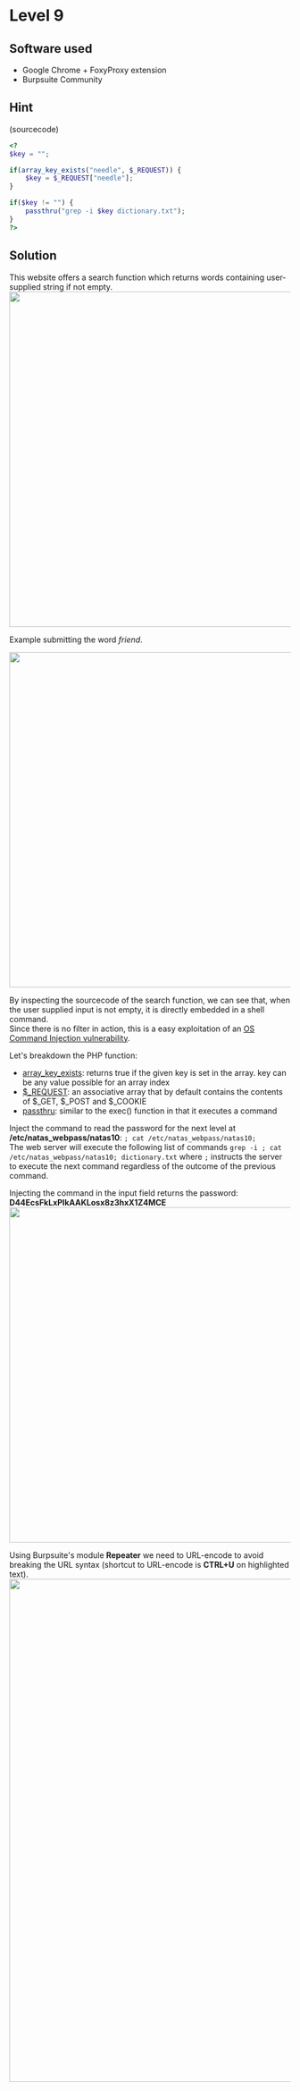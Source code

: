 # Level 9

## Software used
- Google Chrome + FoxyProxy extension
- Burpsuite Community

## Hint
(sourcecode)
```php
<?
$key = "";

if(array_key_exists("needle", $_REQUEST)) {
    $key = $_REQUEST["needle"];
}

if($key != "") {
    passthru("grep -i $key dictionary.txt");
}
?>
```

## Solution

This website offers a search function which returns words containing user-supplied string if not empty. 
<img src="https://user-images.githubusercontent.com/110602224/235471474-02c833d7-2a05-4ae9-a7a5-8098689f1336.png" width=600 height=auto>

Example submitting the word _friend_.

<img src="https://user-images.githubusercontent.com/110602224/235471696-954f41ea-9164-40a7-b713-48d7d776fb07.png" width=600 height=auto>

By inspecting the sourcecode of the search function, we can see that, when the user supplied input is not empty, it is directly embedded in a shell command.  
Since there is no filter in action, this is a easy exploitation of an [OS Command Injection vulnerability](https://owasp.org/www-community/attacks/Command_Injection).

Let's breakdown the PHP function:
- [array_key_exists](https://www.php.net/manual/en/function.array-key-exists.php): returns true if the given key is set in the array. key can be any value possible for an array index  
- [$\_REQUEST](https://www.php.net/manual/en/reserved.variables.request.php): an associative array that by default contains the contents of $_GET, $_POST and $_COOKIE
- [passthru](https://www.php.net/manual/en/function.passthru): similar to the exec() function in that it executes a command

Inject the command to read the password for the next level at **/etc/natas_webpass/natas10**: ```; cat /etc/natas_webpass/natas10;```  
The web server will execute the following list of commands ```grep -i ; cat /etc/natas_webpass/natas10; dictionary.txt``` where ```;``` instructs the server to execute the next command regardless of the outcome of the previous command.  

Injecting the command in the input field returns the password: **D44EcsFkLxPIkAAKLosx8z3hxX1Z4MCE**  
<img src="https://user-images.githubusercontent.com/110602224/235476589-964678cb-116e-4f38-a739-39a00345ad94.png" width=600 height=auto>

Using Burpsuite's module **Repeater** we need to URL-encode to avoid breaking the URL syntax (shortcut to URL-encode is **CTRL+U** on highlighted text).
<img src="https://user-images.githubusercontent.com/110602224/235477216-03b5a27b-1c34-463b-8182-4eca439a3ef6.png" width=900 height=auto>


